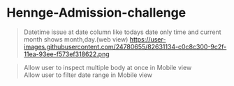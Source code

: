 # Hennge-Admission-challenge
>Datetime issue at date column like todays date only time and current month shows month,day.(web view)
https://user-images.githubusercontent.com/24780655/82631134-c0c8c300-9c2f-11ea-93ee-f573ef318622.png

>Allow user to inspect multiple body at once in Mobile view  
>Allow user to filter date range in Mobile view  


